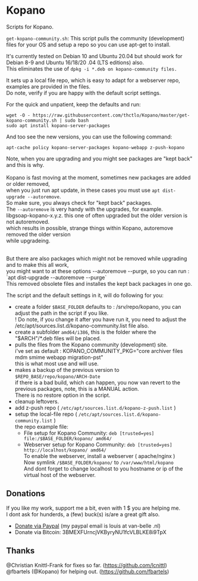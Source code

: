 # Kopano
Scripts for Kopano.

`get-kopano-community.sh`: This script pulls the community (development) files for your OS and setup a repo so you can use apt-get to install.

It's currently tested on Debian 10 and Ubuntu 20.04 but should work for Debian 8-9 and Ubuntu 16/18/20 .04 (LTS editions) also.<br>
This eliminates the use of `dpkg -i *.deb on kopano-community files.`

It sets up a local file repo, which is easy to adapt for a webserver repo, examples are provided in the files.<br>
Do note, verify if you are happy with the default script settings.<br>

For the quick and unpatient, keep the defaults and run:<br>
```
wget -O - https://raw.githubusercontent.com/thctlo/Kopano/master/get-kopano-community.sh | sudo bash
sudo apt install kopano-server-packages
```

And too see the new versions, you can use the following command:
```
apt-cache policy kopano-server-packages kopano-webapp z-push-kopano
```

Note, when you are upgrading and you might see packages are "kept back" and this is why.<br>
<br>
Kopano is fast moving at the moment, sometimes new packages are added or older removed,<br>
when you just run apt update, in these cases you must use `apt dist-upgrade --autoremove`.<br>
So make sure, you always check for "kept back" packages.<br>
The `--autoremove` is very handy with the upgrades, for example.<br>
libgsoap-kopano-x.y.z. this one of often upgraded but the older version is not autoremoved.<br>
which results in possible, strange things within Kopano, autoremove removed the older version<br>
while upgradeing.<br>

<br>
But there are also packages which might not be removed while upgrading and to make this all work,<br>
you might want to at these options --autoremove --purge, so you can run : `apt dist-upgrade --autoremove --purge`<br>
This removed obsolete files and installes the kept back packages in one go.<br>

The script and the default settings in it, will do following for you:<br>
- create a folder `$BASE_FOLDER` defaults to : /srv/repo/kopano, you can adjust the path in the script if you like.<br>
  ! Do note, if you change it after you have run it, you need to adjust the /etc/apt/sources.list.d/kopano-community.list file also.<br>
- create a subfolder `amd64/i386`, this is the folder where the "$ARCH"/*.deb files will be placed.<br>
- pulls the files from the Kopano community (development) site. <br>
  i've set as default : KOPANO_COMMUNITY_PKG="core archiver files mdm smime webapp migration-pst"  <br>
  this is what most use and will use.<br>
- makes a backup of the previous version to `$REPO_BASE/repo/kopano/ARCH-Date`<br>
  if there is a bad build, which can happen, you now van revert to the previous packages, note, this is a MANUAL action.<br>
  There is no restore option in the script. <br>
- cleanup leftovers.<br>
- add z-push repo ( `/etc/apt/sources.list.d/kopano-z-push.list` )<br>
- setup the local-file repo ( `/etc/apt/sources.list.d/kopano-community.list` )<br>
the repo example file:<br>
  - File setup for Kopano Community: `deb [trusted=yes] file:/$BASE_FOLDER/kopano/ amd64/`<br>
  - Webserver setup for Kopano Community: `deb [trusted=yes] http://localhost/kopano/ amd64/`<br>
  To enable the webserver, install a webserver ( apache/nginx )<br>
  Now symlink `/$BASE_FOLDER/kopano/` to `/var/www/html/kopano`<br>
  And dont forget to change localhost to you hostname or ip of the virtual host of the webserver.<br>


## Donations
If you like my work, support me a bit, even with 1 $ you are helping me.<br>
I dont ask for hunderds, a (few) buck(s) is/are a great gift also.<br>
- [Donate via Paypal](https://www.paypal.me/LouisVanBelle) (my paypal email is louis at van-belle .nl)<br>
- Donate via Bitcoin: 3BMEXFUrncjVKByryNU1fcVLBLKE8i9TpX<br>

## Thanks
@Christian Knittl-Frank for fixes so far. (https://github.com/lcnittl)<br>
@fbartels (@Kopano) for helping out. (https://github.com/fbartels)<br>
